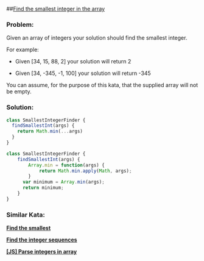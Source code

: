 ##[Find the smallest integer in the array](https://www.codewars.com/kata/55a2d7ebe362935a210000b2/solutions/javascript)

### Problem:

Given an array of integers your solution should find the smallest integer.

For example:

- Given [34, 15, 88, 2] your solution will return 2

- Given [34, -345, -1, 100] your solution will return -345

You can assume, for the purpose of this kata, that the supplied array will not be empty.

### Solution:

```javascript
class SmallestIntegerFinder {
  findSmallestInt(args) {
    return Math.min(...args)
  }
}
```

```javascript
class SmallestIntegerFinder {
    findSmallestInt(args) {
        Array.min = function(args) {
            return Math.min.apply(Math, args);
        }
      var minimum = Array.min(args);
      return minimum;
    }
}
```

### Similar Kata:

**[Find the smallest](https://www.codewars.com/kata/573992c724fc289553000e95)**

**[Find the integer sequences](https://www.codewars.com/kata/582aad136755daf91a000021)**

**[[JS] Parse integers in array](https://www.codewars.com/kata/535d118ccdbf501816001101)**
